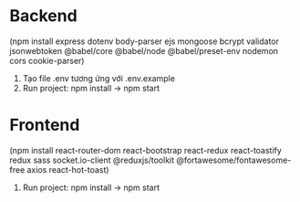 # Backend

(npm install express dotenv body-parser ejs mongoose bcrypt validator jsonwebtoken @babel/core @babel/node @babel/preset-env nodemon cors cookie-parser)

1. Tạo file .env tương ứng với .env.example
2. Run project: npm install -> npm start

# Frontend

(npm install react-router-dom react-bootstrap react-redux react-toastify redux sass socket.io-client @reduxjs/toolkit @fortawesome/fontawesome-free axios react-hot-toast)

1. Run project: npm install -> npm start
